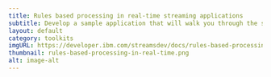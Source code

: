 ```yaml
---
title: Rules based processing in real-time streaming applications
subtitle: Develop a sample application that will walk you through the steps and process of using rules within your streaming applications.
layout: default
category: toolkits
imgURL: https://developer.ibm.com/streamsdev/docs/rules-based-processing-in-real-time-streaming-applications/
thumbnail: rules-based-processing-in-real-time.png
alt: image-alt
---
```

